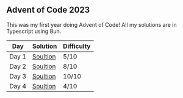 ## Advent of Code 2023
This was my first year doing Advent of Code! All my solutions are in Typescript using Bun.

| Day      | Solution | Difficulty |
| ----------- | ----------- | ----------- |
| Day 1  | [Soultion](/day-1)| 5/10 |
| Day 2  | [Soultion](/day-2)| 8/10 |
| Day 3  | [Soultion](/day-3)| 10/10 |
| Day 4  | [Soultion](/day-4)| 4/10 |